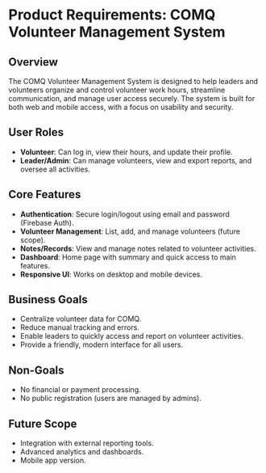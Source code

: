 # Product Requirements: COMQ Volunteer Management System

## Overview

The COMQ Volunteer Management System is designed to help leaders and volunteers organize and control volunteer work hours, streamline communication, and manage user access securely. The system is built for both web and mobile access, with a focus on usability and security.

## User Roles

- **Volunteer**: Can log in, view their hours, and update their profile.
- **Leader/Admin**: Can manage volunteers, view and export reports, and oversee all activities.

## Core Features

- **Authentication**: Secure login/logout using email and password (Firebase Auth).
- **Volunteer Management**: List, add, and manage volunteers (future scope).
- **Notes/Records**: View and manage notes related to volunteer activities.
- **Dashboard**: Home page with summary and quick access to main features.
- **Responsive UI**: Works on desktop and mobile devices.

## Business Goals

- Centralize volunteer data for COMQ.
- Reduce manual tracking and errors.
- Enable leaders to quickly access and report on volunteer activities.
- Provide a friendly, modern interface for all users.

## Non-Goals

- No financial or payment processing.
- No public registration (users are managed by admins).

## Future Scope

- Integration with external reporting tools.
- Advanced analytics and dashboards.
- Mobile app version.
